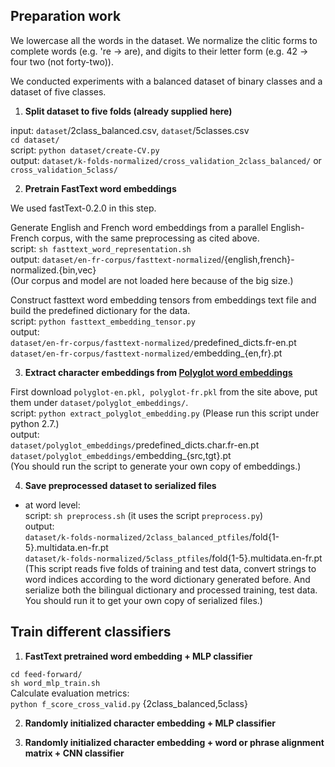 ## Preparation work
 
<!-- the minor misspellings are already corrected in the corpus -->
We lowercase all the words in the dataset. We normalize the clitic forms to complete words (e.g. 're -> are), and digits to their letter form (e.g. 42 -> four two (not forty-two)).

We conducted experiments with a balanced dataset of binary classes and a dataset of five classes. 

1. **Split dataset to five folds (already supplied here)**

input: `dataset`/2class_balanced.csv, `dataset`/5classes.csv <br/> `cd
dataset/` <br/>  script: `python dataset/create-CV.py` <br/> output:
`dataset/k-folds-normalized/cross_validation_2class_balanced/` or
`cross_validation_5class/`

2. **Pretrain FastText word embeddings**

We used fastText-0.2.0 in this step.

Generate English and French word embeddings from a parallel English-French corpus, with the same preprocessing as cited above. <br/> 
script: `sh fasttext_word_representation.sh` <br/> 
output: `dataset/en-fr-corpus/fasttext-normalized`/{english,french}-normalized.{bin,vec} <br/> 
(Our corpus and model are not loaded here because of the big size.) <!-- ours: normalized corpus (3M words in English and French, corpus of TED Talks) <br/>  -->

Construct fasttext word embedding tensors from embeddings text file and build the predefined dictionary for the data. <br/> 
script: `python fasttext_embedding_tensor.py` <br/> 
output: <br/>
`dataset/en-fr-corpus/fasttext-normalized/`predefined_dicts.fr-en.pt <br/>
`dataset/en-fr-corpus/fasttext-normalized/`embedding_{en,fr}.pt

3. **Extract character embeddings from [Polyglot word embeddings](https://sites.google.com/site/rmyeid/projects/polyglot)**

First download `polyglot-en.pkl, polyglot-fr.pkl` from the site above, put them under `dataset/polyglot_embeddings/`.<br/>
script: `python extract_polyglot_embedding.py` (Please run this script under python 2.7.)  <br/>
output: <br/>
`dataset/polyglot_embeddings/`predefined_dicts.char.fr-en.pt <br/>
`dataset/polyglot_embeddings/`embedding_{src,tgt}.pt <br/>
(You should run the script to generate your own copy of embeddings.)

4. **Save preprocessed dataset to serialized files**

- at word level: <br/>
script: `sh preprocess.sh` (it uses the script `preprocess.py`) <br/>
output: <br/>
`dataset/k-folds-normalized/2class_balanced_ptfiles`/fold{1-5}.multidata.en-fr.pt <br/>
`dataset/k-folds-normalized/5class_ptfiles`/fold{1-5}.multidata.en-fr.pt <br/>
(This script reads five folds of training and test data, convert strings to word indices according to the 
word dictionary generated before. 
And serialize both the bilingual dictionary and processed training, test data. 
You should run it to get your own copy of serialized files.)

## Train different classifiers

<!-- now: binary clf; need to check 5-class classifier -->

1. **FastText pretrained word embedding + MLP classifier**

`cd feed-forward/` <br/> 
`sh word_mlp_train.sh` <br/>
Calculate evaluation metrics: <br/> 
`python f_score_cross_valid.py` {2class_balanced,5class} <br/>

2. **Randomly initialized character embedding + MLP classifier** 


3. **Randomly initialized character embedding + word or phrase alignment matrix + CNN classifier** 


<!-- ### questions:
the code to build alignment matrix 
what does adaptive pooling do 
what is masked_cross_entropy? 
the forward function in encoders and classifiers <= train()
-->

